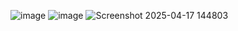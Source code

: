 ![image](https://github.com/user-attachments/assets/fadaae0d-0558-446f-b840-f73fa9cf5ac2)
![image](https://github.com/user-attachments/assets/cb919f59-45d8-48a4-b012-a133c90dfab6)
![Screenshot 2025-04-17 144803](https://github.com/user-attachments/assets/c37fa086-5ae9-48ba-a90d-16fb8db14e4f)
